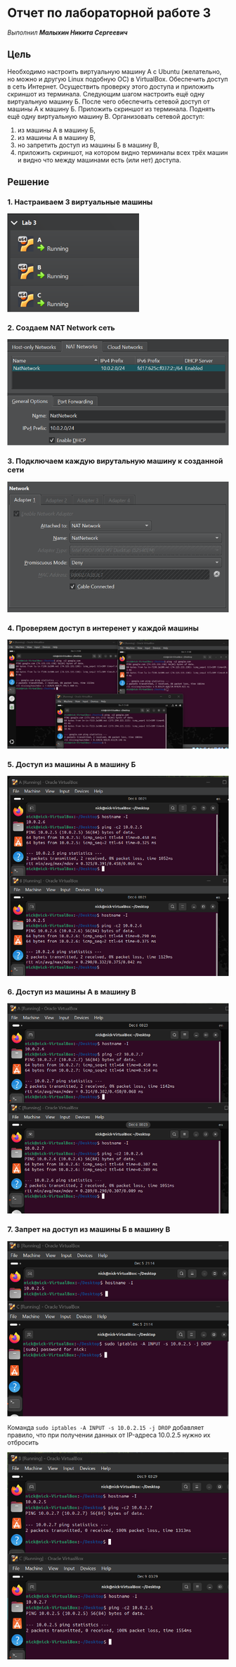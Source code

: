 # Отчет по лабораторной работе 3
*Выполнил __Малыхин Никита Сергеевич__* 

## Цель
Необходимо настроить виртуальную машину А с Ubuntu (желательно, но можно и другую Linux подобную ОС) в VirtualBox. Обеспечить доступ в сеть Интернет. Осуществить проверку этого доступа и приложить скриншот из терминала. Следующим шагом настроить ещё одну виртуальную машину Б. После чего обеспечить сетевой доступ от машины А к машину Б. Приложить скриншот из терминала. Поднять ещё одну виртуальную машину В. Организовать сетевой доступ:

1. из машины А в машину Б,
2. из машины А в машину В,
3. но запретить доступ из машины Б в машину В,
4. приложить скриншот, на котором видно терминалы всех трёх машин и видно что между машинами есть (или нет) доступа.


## Решение 

### 1. Настраиваем 3 виртуальные машины
<img src="images/vms.png" width="300px"/>

### 2. Создаем NAT Network сеть 
<img src="images/nat-network.png" width="600px"/>

### 3. Подключаем каждую вирутальную машину к созданной сети
<img src="images/vm-settings.png" width="600px"/>

### 4. Проверяем доступ в интеренет у каждой машины
<img src="images/pings.png"/>

### 5. Доступ из машины A в машину Б
<img src="images/AB.png">

### 6. Доступ из машины A в машину В
<img src="images/AC.png">

### 7. Запрет на доступ из машины Б в машину В
<img src="images/forbid.png">

Команда ```sudo iptables -A INPUT -s 10.0.2.15 -j DROP``` добавляет правило, что при получении данных от IP-адреса 10.0.2.5 нужно их отбросить

<img src="images/BC.png">

